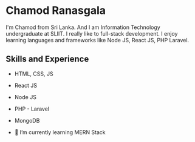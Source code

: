 # Chamod Ranasgala

I'm Chamod from Sri Lanka. And I am Information Technology undergraduate at SLIIT. I really like to full-stack development. I enjoy learning languages and frameworks like Node JS, React JS, PHP Laravel.

## Skills and Experience

- HTML, CSS, JS
- React JS
- Node JS
- PHP - Laravel
- MongoDB

- 🌱 I’m currently learning MERN Stack
